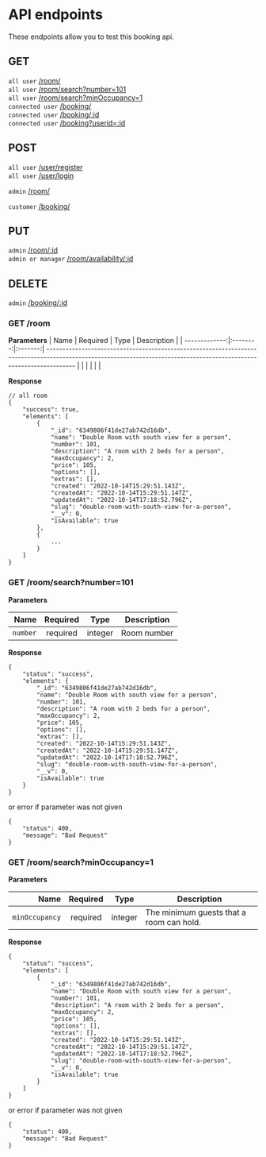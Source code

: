 # API endpoints

These endpoints allow you to test this booking api.

## GET

`all user` [/room/](#room) <br/>
`all user` [/room/search?number=101](#get-room-by-number) <br/>
`all user` [/room/search?minOccupancy=1](#get-room-by-min-occupancy) <br/>
`connected user` [/booking/](#get-bookings) <br/>
`connected user` [/booking/:id](#get-booking-by-id) <br/>
`connected user` [/booking?userid=:id](#get-bookings-by-user) <br/>

## POST
`all user` [/user/register](#user-register) <br/>
`all user` [/user/login](#user-login) <br/>

`admin` [/room/](#create-room) <br/>

`customer` [/booking/](#create-booking) <br/>


## PUT 
`admin` [/room/:id](#update-room) <br/>
`admin or manager` [/room/availability/:id](#update-availability) <br/>
## DELETE
`admin` [/booking/:id](#delete-room) <br/>

### GET /room

**Parameters**
|          Name | Required |  Type   | Description                                                                                                                                                           |
| -------------:|:--------:|:-------:| --------------------------------------------------------------------------------------------------------------------------------------------------------------------- |
|      |  |   |  |   

**Response**
```
// all room
{
    "success": true,
    "elements": [
        {
            "_id": "6349806f41de27ab742d16db",
            "name": "Double Room with south view for a person",
            "number": 101,
            "description": "A room with 2 beds for a person",
            "maxOccupancy": 2,
            "price": 105,
            "options": [],
            "extras": [],
            "created": "2022-10-14T15:29:51.143Z",
            "createdAt": "2022-10-14T15:29:51.147Z",
            "updatedAt": "2022-10-14T17:18:52.796Z",
            "slug": "double-room-with-south-view-for-a-person",
            "__v": 0,
            "isAvailable": true
        },
        {
            ...
        }
    ]
}
```

### GET /room/search?number=101

**Parameters**

|          Name | Required |  Type   | Description                                                                                                                                                           |
| -------------:|:--------:|:-------:| --------------------------------------------------------------------------------------------------------------------------------------------------------------------- |
|     `number` | required | integer  | Room number                                                                       |   



**Response**
```
{
    "status": "success",
    "elements": {
        "_id": "6349806f41de27ab742d16db",
        "name": "Double Room with south view for a person",
        "number": 101,
        "description": "A room with 2 beds for a person",
        "maxOccupancy": 2,
        "price": 105,
        "options": [],
        "extras": [],
        "created": "2022-10-14T15:29:51.143Z",
        "createdAt": "2022-10-14T15:29:51.147Z",
        "updatedAt": "2022-10-14T17:18:52.796Z",
        "slug": "double-room-with-south-view-for-a-person",
        "__v": 0,
        "isAvailable": true
    }
}
```
or error if parameter was not given
```
{
    "status": 400,
    "message": "Bad Request"
}
```

### GET /room/search?minOccupancy=1

**Parameters**

|          Name | Required |  Type   | Description                                                                                                                                                           |
| -------------:|:--------:|:-------:| --------------------------------------------------------------------------------------------------------------------------------------------------------------------- |
|     `minOccupancy` | required | integer  | The minimum guests that a room can hold. |   

**Response**
```
{
    "status": "success",
    "elements": [
        {
            "_id": "6349806f41de27ab742d16db",
            "name": "Double Room with south view for a person",
            "number": 101,
            "description": "A room with 2 beds for a person",
            "maxOccupancy": 2,
            "price": 105,
            "options": [],
            "extras": [],
            "created": "2022-10-14T15:29:51.143Z",
            "createdAt": "2022-10-14T15:29:51.147Z",
            "updatedAt": "2022-10-14T17:18:52.796Z",
            "slug": "double-room-with-south-view-for-a-person",
            "__v": 0,
            "isAvailable": true
        }
    ]
}
```
or error if parameter was not given
```
{
    "status": 400,
    "message": "Bad Request"
}
```